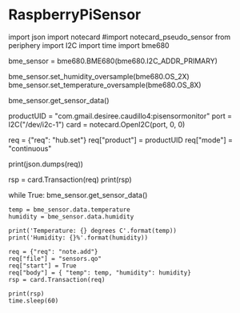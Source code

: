 # RaspberryPiSensor
import json
import notecard
#import notecard_pseudo_sensor
from periphery import I2C
import time
import bme680

bme_sensor = bme680.BME680(bme680.I2C_ADDR_PRIMARY)

bme_sensor.set_humidity_oversample(bme680.OS_2X)
bme_sensor.set_temperature_oversample(bme680.OS_8X)

bme_sensor.get_sensor_data()

productUID = "com.gmail.desiree.caudillo4:pisensormonitor"
port = I2C("/dev/i2c-1")
card = notecard.OpenI2C(port, 0, 0)

req = {"req": "hub.set"}
req["product"] = productUID
req["mode"] = "continuous"
 
print(json.dumps(req))
 
rsp = card.Transaction(req)
print(rsp)

while True:
    bme_sensor.get_sensor_data()

    temp = bme_sensor.data.temperature
    humidity = bme_sensor.data.humidity

    print('Temperature: {} degrees C'.format(temp))
    print('Humidity: {}%'.format(humidity))

    req = {"req": "note.add"}
    req["file"] = "sensors.qo"
    req["start"] = True
    req["body"] = { "temp": temp, "humidity": humidity}
    rsp = card.Transaction(req)

    print(rsp)
    time.sleep(60)

